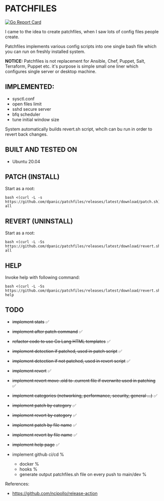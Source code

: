 # PATCHFILES
[![Go Report Card](https://goreportcard.com/badge/github.com/dpanic/patchfiles)](https://goreportcard.com/report/github.com/dpanic/patchfiles)

I came to the idea to create patchfiles, when I saw lots of config files people create.

Patchfiles implements various config scripts into one single bash file which you can run on freshly installed system.


**NOTICE:** Patchfiles is not replacement for Ansible, Chef, Puppet, Salt, Terraform, Puppet etc. it's purpose is simple small one liner which configures single server or desktop machine.
 
## IMPLEMENTED:
* sysctl.conf
* open files limit
* sshd secure server
* bfq scheduler
* tune initial window size

System automatically builds revert.sh script, whcih can bu run in order to revert back changes.

## BUILT AND TESTED ON
* Ubuntu 20.04

## PATCH (INSTALL)
Start as a root:
```
bash <(curl -L -s https://github.com/dpanic/patchfiles/releases/latest/download/patch.sh) all
```

## REVERT (UNINSTALL)
Start as a root:
```
bash <(curl -L -Ss https://github.com/dpanic/patchfiles/releases/latest/download/revert.sh) all
```

## HELP
Invoke help with following command:
```
bash <(curl -L -Ss https://github.com/dpanic/patchfiles/releases/latest/download/revert.sh) help
```




## TODO
* ~~implement stats~~ ✅
* ~~implement after patch command~~ ✅
* ~~refactor code to use Go Lang HTML templates~~ ✅
* ~~implement detection if patched, used in patch script~~ ✅ 
* ~~implement detection if not patched, used in revert script~~ ✅ 
* ~~implement revert~~ ✅ 
* ~~implement revert move .old to .current file if overwrite used in patching~~ ✅ 
* ~~implement categories (networking, performance, security, general ...)~~ ✅
* ~~implement patch by category~~ ✅
* ~~implement revert by category~~ ✅
* ~~implement patch by file name~~ ✅
* ~~implement revert by file name~~ ✅
* ~~implement help page~~ ✅

* implement github ci/cd % 
    * docker % 
    * hooks % 
    * generate output patchfiles.sh file on every push to main/dev % 

References:
* https://github.com/ncipollo/release-action

